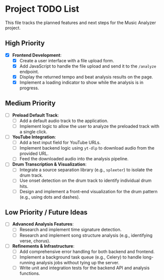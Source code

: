 # Project TODO List

This file tracks the planned features and next steps for the Music Analyzer project.

## High Priority

- [x] **Frontend Development**:
    - [x] Create a user interface with a file upload form.
    - [x] Add JavaScript to handle the file upload and send it to the `/analyze` endpoint.
    - [x] Display the returned tempo and beat analysis results on the page.
    - [x] Implement a loading indicator to show while the analysis is in progress.

## Medium Priority

- [ ] **Preload Default Track**:
    - [ ] Add a default audio track to the application.
    - [ ] Implement logic to allow the user to analyze the preloaded track with a single click.
- [ ] **YouTube Integration**:
    - [ ] Add a text input field for YouTube URLs.
    - [ ] Implement backend logic using `yt-dlp` to download audio from the provided URL.
    - [ ] Feed the downloaded audio into the analysis pipeline.

- [ ] **Drum Transcription & Visualization**:
    - [ ] Integrate a source separation library (e.g., `spleeter`) to isolate the drum track.
    - [ ] Use onset detection on the drum track to identify individual drum hits.
    - [ ] Design and implement a front-end visualization for the drum pattern (e.g., using dots and dashes).

## Low Priority / Future Ideas

- [ ] **Advanced Analysis Features**:
    - [ ] Research and implement time signature detection.
    - [ ] Research and implement song structure analysis (e.g., identifying verse, chorus).

- [ ] **Refinements & Infrastructure**:
    - [ ] Add comprehensive error handling for both backend and frontend.
    - [ ] Implement a background task queue (e.g., Celery) to handle long-running analysis jobs without tying up the server.
    - [ ] Write unit and integration tests for the backend API and analysis functions.
